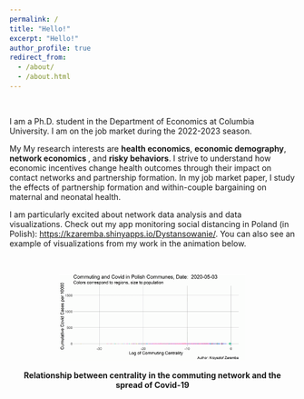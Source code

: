 ```yaml
---
permalink: /
title: "Hello!"
excerpt: "Hello!"
author_profile: true
redirect_from: 
  - /about/
  - /about.html
---
```



<br>

I am a Ph.D. student in the Department of Economics at Columbia University.  I am on the job market during the 2022-2023 season.

My My research interests are <b>health economics</b>, <b>economic demography</b>, <b>network economics </b>, and <b>risky behaviors</b>. I strive to understand how economic incentives change health outcomes through their impact on contact networks and partnership formation. In my job market paper, I study the effects of partnership formation and within-couple bargaining on maternal and neonatal health. 

I am particularly excited about network data analysis and data visualizations. Check out my app monitoring social distancing in Poland (in Polish):  <a href="https://kzaremba.shinyapps.io/Dystansowanie/" target="_blank"> https://kzaremba.shinyapps.io/Dystansowanie/</a>. You can also see an example of visualizations from my work in the animation below.

<br>



<p align="center">
<img src="/images/Centrality_animated_cc.gif" width="65%"> 
</p>

<p align="center">
<b> Relationship between centrality in the commuting network and the spread of Covid-19</b>
</p>
